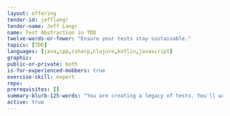 ```yaml
---
layout: offering
tender-id: jefflangr
tender-name: Jeff Langr
name: Test Abstraction in TDD
twelve-words-or-fewer: "Ensure your tests stay sustainable."
topics: [TDD]
languages: [java,cpp,csharp,clojure,kotlin,javascript]
graphic: 
public-or-private: both
is-for-experienced-mobbers: true
exercise-skill: expert
repo: 
prerequisites: []
summary-blurb-125-words: "You are creating a legacy of tests. You'll want to ensure that investment continues to pay off. Learn how to keep your tests simple and fresh with fewer than a handful of core guidelines."
active: true
---
```


